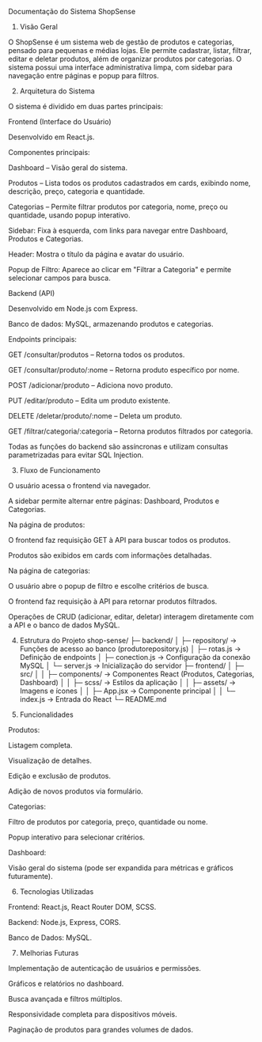 Documentação do Sistema ShopSense
1. Visão Geral

O ShopSense é um sistema web de gestão de produtos e categorias, pensado para pequenas e médias lojas. Ele permite cadastrar, listar, filtrar, editar e deletar produtos, além de organizar produtos por categorias. O sistema possui uma interface administrativa limpa, com sidebar para navegação entre páginas e popup para filtros.

2. Arquitetura do Sistema

O sistema é dividido em duas partes principais:

Frontend (Interface do Usuário)

Desenvolvido em React.js.

Componentes principais:

Dashboard – Visão geral do sistema.

Produtos – Lista todos os produtos cadastrados em cards, exibindo nome, descrição, preço, categoria e quantidade.

Categorias – Permite filtrar produtos por categoria, nome, preço ou quantidade, usando popup interativo.

Sidebar: Fixa à esquerda, com links para navegar entre Dashboard, Produtos e Categorias.

Header: Mostra o título da página e avatar do usuário.

Popup de Filtro: Aparece ao clicar em "Filtrar a Categoria" e permite selecionar campos para busca.

Backend (API)

Desenvolvido em Node.js com Express.

Banco de dados: MySQL, armazenando produtos e categorias.

Endpoints principais:

GET /consultar/produtos – Retorna todos os produtos.

GET /consultar/produto/:nome – Retorna produto específico por nome.

POST /adicionar/produto – Adiciona novo produto.

PUT /editar/produto – Edita um produto existente.

DELETE /deletar/produto/:nome – Deleta um produto.

GET /filtrar/categoria/:categoria – Retorna produtos filtrados por categoria.

Todas as funções do backend são assíncronas e utilizam consultas parametrizadas para evitar SQL Injection.

3. Fluxo de Funcionamento

O usuário acessa o frontend via navegador.

A sidebar permite alternar entre páginas: Dashboard, Produtos e Categorias.

Na página de produtos:

O frontend faz requisição GET à API para buscar todos os produtos.

Produtos são exibidos em cards com informações detalhadas.

Na página de categorias:

O usuário abre o popup de filtro e escolhe critérios de busca.

O frontend faz requisição à API para retornar produtos filtrados.

Operações de CRUD (adicionar, editar, deletar) interagem diretamente com a API e o banco de dados MySQL.

4. Estrutura do Projeto
shop-sense/
├─ backend/
│  ├─ repository/        → Funções de acesso ao banco (produtorepository.js)
│  ├─ rotas.js           → Definição de endpoints
│  ├─ conection.js       → Configuração da conexão MySQL
│  └─ server.js          → Inicialização do servidor
├─ frontend/
│  ├─ src/
│  │  ├─ components/     → Componentes React (Produtos, Categorias, Dashboard)
│  │  ├─ scss/           → Estilos da aplicação
│  │  ├─ assets/         → Imagens e ícones
│  │  ├─ App.jsx         → Componente principal
│  │  └─ index.js        → Entrada do React
└─ README.md

5. Funcionalidades

Produtos:

Listagem completa.

Visualização de detalhes.

Edição e exclusão de produtos.

Adição de novos produtos via formulário.

Categorias:

Filtro de produtos por categoria, preço, quantidade ou nome.

Popup interativo para selecionar critérios.

Dashboard:

Visão geral do sistema (pode ser expandida para métricas e gráficos futuramente).

6. Tecnologias Utilizadas

Frontend: React.js, React Router DOM, SCSS.

Backend: Node.js, Express, CORS.

Banco de Dados: MySQL.

7. Melhorias Futuras

Implementação de autenticação de usuários e permissões.

Gráficos e relatórios no dashboard.

Busca avançada e filtros múltiplos.

Responsividade completa para dispositivos móveis.

Paginação de produtos para grandes volumes de dados.
